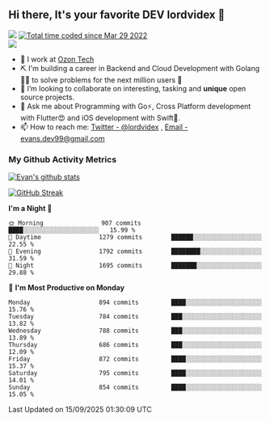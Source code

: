 ## Hi there, It's your favorite DEV lordvidex 👋
<img src="https://komarev.com/ghpvc/?username=lordvidex&label=Views&color=blue&style=plastic" /> <a href="https://wakatime.com/@0e56db35-d16b-410a-acc0-4085055304bf"><img src="https://wakatime.com/badge/user/0e56db35-d16b-410a-acc0-4085055304bf.svg" alt="Total time coded since Mar 29 2022" /></a>  
![](https://github-profile-trophy.vercel.app/?username=lordvidex)
- 🔭 I work at [Ozon Tech](https://ozon.tech/)
- ⛏️ I'm building a career in Backend and Cloud Development with Golang 🧙🏼 to solve problems for the next million users 🤌
- 👯 I’m looking to collaborate on interesting, tasking and **unique** open source projects.
- 💬 Ask me about Programming with Go⚡️, Cross Platform development with Flutter😍 and iOS development with Swift🚀.
- 📫 How to reach me: [Twitter - @lordvidex](https://twitter.com/lordvidex) , [Email - evans.dev99@gmail.com](mailto:evans.dev99@gmail.com?body=Hello%20Evans,)
  
### My Github Activity Metrics
<div>
<!-- <a href="https://github.com/lordvidex">
  <img src="https://github-readme-stats.vercel.app/api/top-langs/?username=lordvidex&theme=light" />
</a>    -->
<!-- [![Top Langs](https://github-readme-stats.vercel.app/api/top-langs/?username=lordvidex)](https://github.com/lordvidex/)  -->
<a href="https://github.com/lordvidex">
 <img src="https://github-readme-stats.vercel.app/api?username=lordvidex&show_icons=true&theme=light&line_height=27" alt="Evan's github stats"/>
</a>
</div>

[![GitHub Streak](https://github-readme-streak-stats.herokuapp.com?user=lordvidex&theme=github-dark&hide_border=true)](https://git.io/streak-stats)

<!--
  <a href="https://github.com/iampawan/FlutterExampleApps">
    <img align="center" src="https://github-readme-stats.vercel.app/api/pin/?username=iampawan&repo=FlutterExampleApps&theme=light" />

  </a>
  <a href="https://github.com/iampawan/VelocityX">
   <img align="center" src="https://github-readme-stats.vercel.app/api/pin/?username=iampawan&repo=VelocityX&theme=light" />
  </a>
-->
<!--START_SECTION:waka-->
**I'm a Night 🦉** 

```text
🌞 Morning                907 commits         ████░░░░░░░░░░░░░░░░░░░░░   15.99 % 
🌆 Daytime                1279 commits        ██████░░░░░░░░░░░░░░░░░░░   22.55 % 
🌃 Evening                1792 commits        ████████░░░░░░░░░░░░░░░░░   31.59 % 
🌙 Night                  1695 commits        ███████░░░░░░░░░░░░░░░░░░   29.88 % 
```
📅 **I'm Most Productive on Monday** 

```text
Monday                   894 commits         ████░░░░░░░░░░░░░░░░░░░░░   15.76 % 
Tuesday                  784 commits         ███░░░░░░░░░░░░░░░░░░░░░░   13.82 % 
Wednesday                788 commits         ███░░░░░░░░░░░░░░░░░░░░░░   13.89 % 
Thursday                 686 commits         ███░░░░░░░░░░░░░░░░░░░░░░   12.09 % 
Friday                   872 commits         ████░░░░░░░░░░░░░░░░░░░░░   15.37 % 
Saturday                 795 commits         ████░░░░░░░░░░░░░░░░░░░░░   14.01 % 
Sunday                   854 commits         ████░░░░░░░░░░░░░░░░░░░░░   15.05 % 
```



 Last Updated on 15/09/2025 01:30:09 UTC
<!--END_SECTION:waka-->
